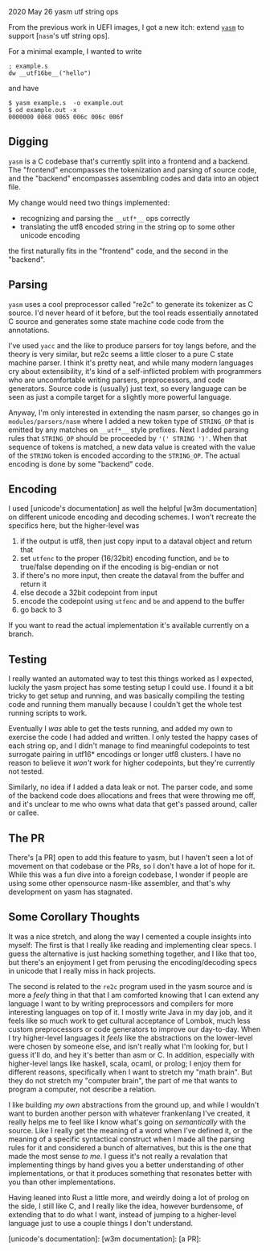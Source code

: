<pmeta id="created">2020 May 26</pmeta>
<pmeta id="title">yasm utf string ops</pmeta>

From the previous work in UEFI images, I got a new itch: extend [`yasm`] to support
[`nasm`'s utf string ops].

For a minimal example, I wanted to write
```
; example.s
dw __utf16be__("hello")
```

and have
```
$ yasm example.s  -o example.out
$ od example.out -x
0000000 0068 0065 006c 006c 006f
```

Digging
-------
`yasm` is a C codebase that's currently split into a frontend and a backend.
The "frontend" encompasses the tokenization and parsing of source code,
and the "backend" encompasses assembling codes and data into an object file.

My change would need two things implemented:
- recognizing and parsing the `__utf*__` ops correctly
- translating the utf8 encoded string in the string op to some other unicode encoding

the first naturally fits in the "frontend" code, and the second in the "backend".

Parsing
-------
`yasm` uses a cool preprocessor called "re2c" to generate its tokenizer as C source.
I'd never heard of it before, but the tool reads essentially annotated C source and generates
some state machine code code from the annotations.

I've used `yacc` and the like to produce parsers for toy langs before,
and the theory is very similar, but re2c seems a little closer to a pure C state machine parser.
I think it's pretty neat, and while many modern languages cry about extensibility,
it's kind of a self-inflicted problem with programmers who are uncomfortable 
writing parsers, preprocessors, and code generators.
Source code is (usually) just text, so every language can be seen as just a
compile target for a slightly more powerful language.

Anyway, I'm only interested in extending the nasm parser, so changes go in
`modules/parsers/nasm` where I added a new token type of `STRING_OP` that is
emitted by any matches on `__utf*__`  style prefixes.
Next I added parsing rules that `STRING_OP` should be proceeded by `'(' STRING ')'`.
When that sequence of tokens is matched, a new data value is created with the
value of the `STRING` token is encoded according to the `STRING_OP`.
The actual encoding is done by some "backend" code.

Encoding
--------
I used [unicode's documentation] as well the helpful [w3m documentation]
on different unicode encoding and decoding schemes.
I won't recreate the specifics here, but the higher-level was
1. if the output is utf8, then just copy input to a dataval object and return that
2. set `utfenc` to the proper (16/32bit) encoding function, and `be` to true/false depending on if the encoding is big-endian or not
3. if there's no more input, then create the dataval from the buffer and return it
4. else decode a 32bit codepoint from input
5. encode the codepoint using `utfenc` and `be` and append to the buffer
6. go back to 3

If you want to read the actual implementation it's available currently on a branch.

Testing
-------
I really wanted an automated way to test this things worked as I expected,
luckily the yasm project has some testing setup I could use.
I found it a bit tricky to get setup and running, and was basically compiling
the testing code and running them manually because I couldn't get the whole
test running scripts to work.

Eventually I _was_ able to get the tests running, and added my own to exercise
the code I had added and written.
I only tested the happy cases of each string op, and I didn't manage to find
meaningful codepoints to test surrogate pairing in utf16\* encodings or longer
utf8 clusters.
I have no reason to believe it _won't_ work for higher codepoints,
but they're currently not tested.

Similarly, no idea if I added a data leak or not.
The parser code, and some of the backend code does allocations and frees
that were throwing me off, and it's unclear to me who owns what data
that get's passed around, caller or callee.

The PR
------
There's [a PR] open to add this feature to yasm, but I haven't seen a lot of
movement on that codebase or the PRs, so I don't have a lot of hope for it.
While this was a fun dive into a foreign codebase, I wonder if people are
using some other opensource nasm-like assembler, and that's why development
on yasm has stagnated.

Some Corollary Thoughts
-----------------------
It was a nice stretch, and along the way I cemented a couple insights into myself:
The first is that I really like reading and implementing clear specs.
I guess the alternative is just hacking something together, and I like that too,
but there's an enjoyment I get from perusing the encoding/decoding specs in
unicode that I really miss in hack projects.

The second is related to the `re2c` program used in the yasm source and is 
more a _feely_ thing in that that I am comforted knowing that I can extend 
any language I want to by writing preprocessors and compilers for more 
interesting languages on top of it.
I mostly write Java in my day job, and it feels like so much work to get
cultural acceptance of Lombok, much less custom preprocessors or code
generators to improve our day-to-day.
When I try higher-level languages it _feels_ like the abstractions on the 
lower-level were chosen by someone else, and isn't really what I'm looking for,
but I guess it'll do, and hey it's better than asm or C.
In addition, especially with higher-level langs like haskell, scala, ocaml, or prolog;
I enjoy them for different reasons, specifically when I want to stretch my
"math brain".
But they do not stretch my "computer brain", the part of me that wants to program
a computer, not describe a relation.

I like building *my own* abstractions from the ground up, and while I wouldn't
want to burden another person with whatever frankenlang I've created,
it really helps me to feel like I know what's going on *semantically* with the source.
Like I really get the meaning of a word when I've defined it,
or the meaning of a specific syntactical construct when I made all the parsing
rules for it and considered a bunch of alternatives, but this is the one that
made the most sense *to me*.
I guess it's not really a revalation that implementing things by hand gives
you a better understanding of other implementations, or that it produces
something that resonates better with you than other implementations.

Having leaned into Rust a little more, and weirdly doing a lot of prolog
on the side, I still like C, and I really like the idea, however burdensome,
of extending that to do what I want, instead of jumping to a higher-level
language just to use a couple things I don't understand.



[`yasm`]:
[`nasm`]:
[unicode's documentation]:
[w3m documentation]:
[a PR]:
